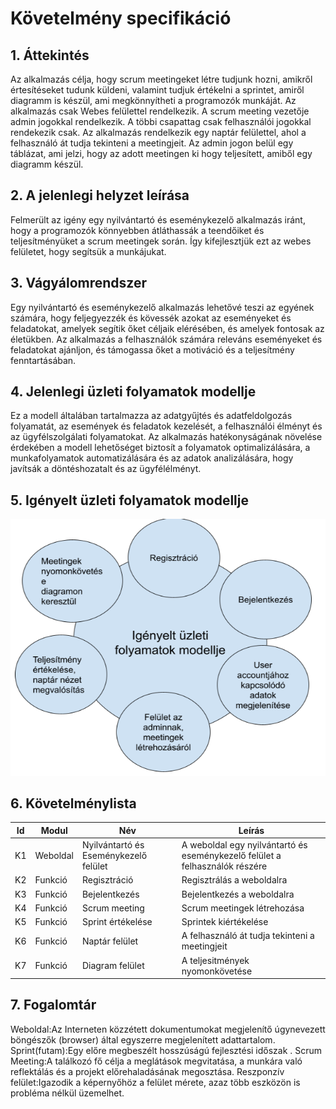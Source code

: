 # Követelmény specifikáció

## 1. Áttekintés 
Az alkalmazás célja, hogy scrum meetingeket létre tudjunk hozni, amikről értesítéseket tudunk küldeni, valamint tudjuk értékelni a sprintet, amiről diagramm is készül, ami megkönnyítheti a programozók munkáját. Az alkalmazás csak Webes felülettel rendelkezik. A scrum meeting vezetője admin jogokkal rendelkezik. A többi csapattag csak felhasználói jogokkal rendekezik csak. Az alkalmazás rendelkezik egy naptár felülettel, ahol a felhasználó át tudja tekinteni a meetingjeit. Az admin jogon belül egy táblázat, ami jelzi, hogy az adott meetingen ki hogy teljesített, amiből egy diagramm készül. 

## 2. A jelenlegi helyzet leírása
Felmerült az igény egy nyilvántartó és eseménykezelő alkalmazás iránt, hogy a programozók könnyebben átláthassák a teendőiket és teljesítményüket a scrum meetingek során. Így kifejlesztjük ezt az webes felületet, hogy segítsük a munkájukat.

## 3. Vágyálomrendszer

Egy nyilvántartó és eseménykezelő alkalmazás lehetővé teszi az egyének számára, hogy feljegyezzék és kövessék azokat az eseményeket és feladatokat, amelyek segítik őket céljaik elérésében, és amelyek fontosak az életükben. Az alkalmazás a felhasználók számára releváns eseményeket és feladatokat ajánljon, és támogassa őket a motiváció és a teljesítmény fenntartásában.

## 4. Jelenlegi üzleti folyamatok modellje

Ez a modell általában tartalmazza az adatgyűjtés és adatfeldolgozás folyamatát, az események és feladatok kezelését, a felhasználói élményt és az ügyfélszolgálati folyamatokat. Az alkalmazás hatékonyságának növelése érdekében a modell lehetőséget biztosít a folyamatok optimalizálására, a munkafolyamatok automatizálására és az adatok analizálására, hogy javítsák a döntéshozatalt és az ügyfélélményt.

## 5. Igényelt üzleti folyamatok modellje
![Igényelt üzleti folyamatok modellje](https://github.com/Vanessza02/AFP2/blob/main/Dokument%C3%A1ci%C3%B3/%C3%9Czleti%20folyamatok%20modellje/modell.png)

## 6. Követelménylista

| Id | Modul | Név | Leírás |
| :---: | --- | --- | --- |
| K1 | Weboldal |Nyilvántartó és Eseménykezelő felület | A weboldal  egy nyilvántartó és eseménykezelő felület a felhasználók részére |
| K2 | Funkció | Regisztráció  | Regisztrálás a weboldalra |
| K3 | Funkció | Bejelentkezés| Bejelentkezés a weboldalra |
| K4 | Funkció | Scrum meeting  | Scrum meetingek létrehozása |
| K5 | Funkció | Sprint értékelése |Sprintek kiértékelése |
| K6 | Funkció | Naptár felület |A felhasználó át tudja tekinteni a meetingjeit |
| K7 | Funkció | Diagram felület |A teljesitmények nyomonkövetése|

## 7. Fogalomtár
Weboldal:Az Interneten közzétett dokumentumokat megjelenítő úgynevezett böngészők (browser) által egyszerre megjelenített adattartalom.
Sprint(futam):Egy előre megbeszélt hosszúságú fejlesztési időszak .
Scrum Meeting:A találkozó fő célja a meglátások megvitatása, a munkára való reflektálás és a projekt előrehaladásának megosztása.
Reszponzív felület:Igazodik a képernyőhöz a felület mérete, azaz több eszközön is probléma nélkül üzemelhet.
